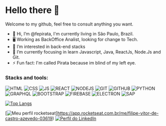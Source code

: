 # Hello there 👋
Welcome to my github, feel free to consult anything you want.

- 👋 Hi, I’m @fepirata, I'm currently living in São Paulo, Brazil. 
- 🖥️ Working as BackOffice Analist, looking for change to Tech.
- 👀 I’m interested in back-end stacks
- 🌱 I’m currently focusing in learn Javascript, Java, ReactJs, Node.Js and Git.
- ⚡ Fun fact: I'm called Pirata because im blind of my left eye.

### Stacks and tools:
![HTML](https://img.shields.io/badge/-E34F26?style=flat&logo=html5&logoColor=white)
![CSS](https://img.shields.io/badge/-1572B6?style=flat&logo=css3&logoColor=white)
![JS](https://img.shields.io/badge/-000?style=flat&logo=javascript&logoColor=F7DF1E)
![REACT](https://img.shields.io/badge/-02569B?style=flat&logo=react)
![NODEJS](https://img.shields.io/badge/-43853D?style=flat&logo=node.js&logoColor=white)
![GIT](https://img.shields.io/badge/-000?style=flat&logo=git)
![GITHUB](https://img.shields.io/badge/-000?style=flat&logo=github)
![PYTHON](https://img.shields.io/badge/-000?style=flat&logo=python)
![GRAPHQL](https://img.shields.io/badge/-E10098?style=flat&logo=graphql)
![BOOTSTRAP](https://img.shields.io/badge/-white?style=flat&logo=bootstrap)
![FIREBASE](https://img.shields.io/badge/-blue?style=flat&logo=firebase)
![ELECTRON](https://img.shields.io/badge/-414557?style=flat&logo=electron)
![SAP](https://img.shields.io/badge/SAP-0FAAFF?style=flat&logo=sap&logoColor=white)

[![Top Langs](https://github-readme-stats.vercel.app/api/top-langs/?username=Filipe-Pirata&layout=compact)](https://github.com/Filipe-Pirata/github-readme-stats)

[![Meu perfil rocketseat](https://img.shields.io/badge/-Rocketseat-8957E6?style=flat)]https://app.rocketseat.com.br/me/filipe-vitor-de-castro-azevedo-03619)
[![Perfil do LinkedIn](https://img.shields.io/badge/-LinkedIn-0072b1?style=flat&logo=linkedin)](https://www.linkedin.com/in/filipe-azevedo-262126189/)
